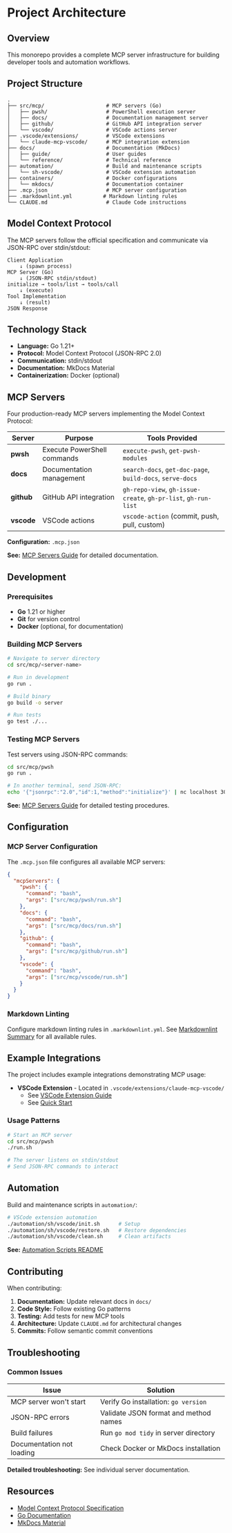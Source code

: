 # Project Architecture

## Overview

This monorepo provides a complete MCP server infrastructure for building developer tools and automation workflows.

## Project Structure

```text
.
├── src/mcp/                    # MCP servers (Go)
│   ├── pwsh/                   # PowerShell execution server
│   ├── docs/                   # Documentation management server
│   ├── github/                 # GitHub API integration server
│   └── vscode/                 # VSCode actions server
├── .vscode/extensions/         # VSCode extensions
│   └── claude-mcp-vscode/      # MCP integration extension
├── docs/                       # Documentation (MkDocs)
│   ├── guide/                  # User guides
│   └── reference/              # Technical reference
├── automation/                 # Build and maintenance scripts
│   └── sh-vscode/              # VSCode extension automation
├── containers/                 # Docker configurations
│   └── mkdocs/                 # Documentation container
├── .mcp.json                   # MCP server configuration
├── .markdownlint.yml          # Markdown linting rules
└── CLAUDE.md                   # Claude Code instructions
```

## Model Context Protocol

The MCP servers follow the official specification and communicate via JSON-RPC over stdin/stdout:

```text
Client Application
    ↓ (spawn process)
MCP Server (Go)
    ↓ (JSON-RPC stdin/stdout)
initialize → tools/list → tools/call
    ↓ (execute)
Tool Implementation
    ↓ (result)
JSON Response
```

## Technology Stack

- **Language:** Go 1.21+
- **Protocol:** Model Context Protocol (JSON-RPC 2.0)
- **Communication:** stdin/stdout
- **Documentation:** MkDocs Material
- **Containerization:** Docker (optional)

## MCP Servers

Four production-ready MCP servers implementing the Model Context Protocol:

| Server | Purpose | Tools Provided |
|--------|---------|----------------|
| **pwsh** | Execute PowerShell commands | `execute-pwsh`, `get-pwsh-modules` |
| **docs** | Documentation management | `search-docs`, `get-doc-page`, `build-docs`, `serve-docs` |
| **github** | GitHub API integration | `gh-repo-view`, `gh-issue-create`, `gh-pr-list`, `gh-run-list` |
| **vscode** | VSCode actions | `vscode-action` (commit, push, pull, custom) |

**Configuration:** `.mcp.json`

**See:** [MCP Servers Guide](mcp-servers.md) for detailed documentation.

## Development

### Prerequisites

- **Go** 1.21 or higher
- **Git** for version control
- **Docker** (optional, for documentation)

### Building MCP Servers

```bash
# Navigate to server directory
cd src/mcp/<server-name>

# Run in development
go run .

# Build binary
go build -o server

# Run tests
go test ./...
```

### Testing MCP Servers

Test servers using JSON-RPC commands:

```bash
cd src/mcp/pwsh
go run .

# In another terminal, send JSON-RPC:
echo '{"jsonrpc":"2.0","id":1,"method":"initialize"}' | nc localhost 3000
```

**See:** [MCP Servers Guide](mcp-servers.md) for detailed testing procedures.

## Configuration

### MCP Server Configuration

The `.mcp.json` file configures all available MCP servers:

```json
{
  "mcpServers": {
    "pwsh": {
      "command": "bash",
      "args": ["src/mcp/pwsh/run.sh"]
    },
    "docs": {
      "command": "bash",
      "args": ["src/mcp/docs/run.sh"]
    },
    "github": {
      "command": "bash",
      "args": ["src/mcp/github/run.sh"]
    },
    "vscode": {
      "command": "bash",
      "args": ["src/mcp/vscode/run.sh"]
    }
  }
}
```

### Markdown Linting

Configure markdown linting rules in `.markdownlint.yml`. See [Markdownlint Summary](markdownlint-summary.md) for all available rules.

## Example Integrations

The project includes example integrations demonstrating MCP usage:

- **VSCode Extension** - Located in `.vscode/extensions/claude-mcp-vscode/`
  - See [VSCode Extension Guide](vscode-extension/index.md)
  - See [Quick Start](vscode-extension/QUICKSTART.md)

### Usage Patterns

```bash
# Start an MCP server
cd src/mcp/pwsh
./run.sh

# The server listens on stdin/stdout
# Send JSON-RPC commands to interact
```

## Automation

Build and maintenance scripts in `automation/`:

```bash
# VSCode extension automation
./automation/sh/vscode/init.sh      # Setup
./automation/sh/vscode/restore.sh   # Restore dependencies
./automation/sh/vscode/clean.sh     # Clean artifacts
```

**See:** [Automation Scripts README](../../automation/sh/vscode/README.md)

## Contributing

When contributing:

1. **Documentation:** Update relevant docs in `docs/`
2. **Code Style:** Follow existing Go patterns
3. **Testing:** Add tests for new MCP tools
4. **Architecture:** Update `CLAUDE.md` for architectural changes
5. **Commits:** Follow semantic commit conventions

## Troubleshooting

### Common Issues

| Issue | Solution |
|-------|----------|
| MCP server won't start | Verify Go installation: `go version` |
| JSON-RPC errors | Validate JSON format and method names |
| Build failures | Run `go mod tidy` in server directory |
| Documentation not loading | Check Docker or MkDocs installation |

**Detailed troubleshooting:** See individual server documentation.

## Resources

- [Model Context Protocol Specification](https://modelcontextprotocol.io/)
- [Go Documentation](https://golang.org/doc/)
- [MkDocs Material](https://squidfunk.github.io/mkdocs-material/)
